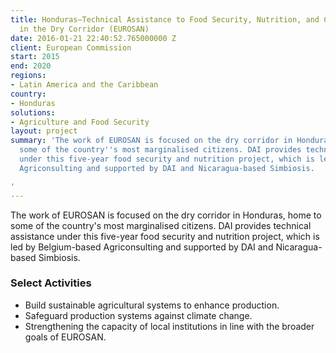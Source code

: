 ```yaml
---
title: Honduras—Technical Assistance to Food Security, Nutrition, and Climate Resilience
  in the Dry Corridor (EUROSAN)
date: 2016-01-21 22:40:52.765000000 Z
client: European Commission
start: 2015
end: 2020
regions:
- Latin America and the Caribbean
country:
- Honduras
solutions:
- Agriculture and Food Security
layout: project
summary: 'The work of EUROSAN is focused on the dry corridor in Honduras, home to
  some of the country''s most marginalised citizens. DAI provides technical assistance
  under this five-year food security and nutrition project, which is led by Belgium-based
  Agriconsulting and supported by DAI and Nicaragua-based Simbiosis.

'
---
```


The work of EUROSAN is focused on the dry corridor in Honduras, home to some of the country's most marginalised citizens. DAI provides technical assistance under this five-year food security and nutrition project, which is led by Belgium-based Agriconsulting and supported by DAI and Nicaragua-based Simbiosis.

### Select Activities

* Build sustainable agricultural systems to enhance production.
* Safeguard production systems against climate change.
* Strengthening the capacity of local institutions in line with the broader goals of EUROSAN.
